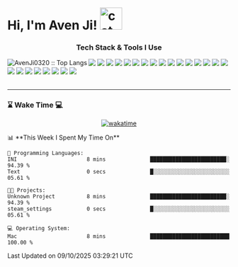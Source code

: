 <h1> Hi, I'm Aven Ji! <img src="https://media.giphy.com/media/mGcNjsfWAjY5AEZNw6/giphy.gif" width="50" alt="cat"></h1>

<h3 align="center">Tech Stack & Tools I Use</h3>

<div>
  <img align="left" src="https://github-readme-stats.vercel.app/api/top-langs/?username=AvenJi0320&langs_count=10&theme=tokyonight&layout=compact" alt="AvenJi0320 :: Top Langs" />
  
  <div>
   <!-- 语言 / 编译 -->
   <img src="https://img.shields.io/badge/-JavaScript-F7DF1E?style=for-the-badge&logo=javascript&logoColor=white"/>
   <img src="https://img.shields.io/badge/-TypeScript-3178C6?style=for-the-badge&logo=typescript&logoColor=white"/>
   
   <!-- 前端框架 / 构建工具 -->
   <img src="https://img.shields.io/badge/-ESLint-4B32C3?style=for-the-badge&logo=ESLint&logoColor=white"/>
   <img src="https://img.shields.io/badge/-HTML5-E34F26?style=for-the-badge&logo=HTML5&logoColor=white"/>
   <img src="https://img.shields.io/badge/-CSS3-1572B6?style=for-the-badge&logo=CSS3&logoColor=white"/>
   <img src="https://img.shields.io/badge/-Next.js-000000?style=for-the-badge&logo=next.js&logoColor=white"/>
   <img src="https://img.shields.io/badge/-React-61DAFB?style=for-the-badge&logo=react&logoColor=white"/>
   <img src="https://img.shields.io/badge/-TailwindCSS-06B6D4?style=for-the-badge&logo=tailwindcss&logoColor=white"/>
   <img src="https://img.shields.io/badge/-WebPack-1C78C0?style=for-the-badge&logo=WebPack&logoColor=white"/>
   <img src="https://img.shields.io/badge/-Zustand-000000?style=for-the-badge&logo=zustand&logoColor=white"/>
   
   <!-- 样式 / 格式化工具 -->
   <img src="https://img.shields.io/badge/-Prettier-F7B93E?style=for-the-badge&logo=prettier&logoColor=white"/>
   
   <!-- 包管理 / 依赖工具 -->
   <img src="https://img.shields.io/badge/-Bun-000000?style=for-the-badge&logo=bun&logoColor=white"/>
   <img src="https://img.shields.io/badge/-Monorepo-4B0082?style=for-the-badge&logo=nx&logoColor=white"/>
   <img src="https://img.shields.io/badge/-NPM-CB3837?style=for-the-badge&logo=NPM&logoColor=white"/>
   <img src="https://img.shields.io/badge/-PNPM-F69220?style=for-the-badge&logo=pnpm&logoColor=white"/>
   
   <!-- 开发工具 / 编辑器 -->
   <img src="https://img.shields.io/badge/-Cursor-5D3FD3?style=for-the-badge&logo=cursor&logoColor=white"/>
   <img src="https://img.shields.io/badge/-Visual%20Studio%20Code-23A9F2?style=for-the-badge&logo=Visual%20Studio%20Code&logoColor=white"/>
   <img src="https://img.shields.io/badge/-WebStorm-000000?style=for-the-badge&logo=webstorm&logoColor=white"/>
   
   <!-- 平台 / 系统 / 版本控制 -->
   <img src="https://img.shields.io/badge/-Git-F44D27?style=for-the-badge&logo=Git&logoColor=white"/>
   <img src="https://img.shields.io/badge/-Github-181717?style=for-the-badge&logo=GitHub&logoColor=white"/>
   <img src="https://img.shields.io/badge/-macOS-000000?style=for-the-badge&logo=apple&logoColor=white"/>
   
   <!-- 设计 / 文档 / 协作 -->
   <img src="https://img.shields.io/badge/-MySQL-F29111?style=for-the-badge&logo=MySQL&logoColor=white"/>
   <img src="https://img.shields.io/badge/-Notion-000000?style=for-the-badge&logo=Notion&logoColor=white"/>
   <img src="https://img.shields.io/badge/-Sketch-FA6400?style=for-the-badge&logo=Sketch&logoColor=white"/>
  </div>
</div>

<br/>
<hr/>

<h3>⌛ Wake Time 💻</h3>
<p align="center">
  <a href="https://wakatime.com/@044d69d0-1253-4f60-96b6-5d19a0f9dde5">
    <img src="https://wakatime.com/badge/user/044d69d0-1253-4f60-96b6-5d19a0f9dde5.svg" alt="wakatime"/>
  </a>
</p>
<!--START_SECTION:waka-->
📊 **This Week I Spent My Time On** 

```text
💬 Programming Languages: 
INI                      8 mins              ████████████████████████░   94.39 % 
Text                     0 secs              █░░░░░░░░░░░░░░░░░░░░░░░░   05.61 % 

🐱‍💻 Projects: 
Unknown Project          8 mins              ████████████████████████░   94.39 % 
steam_settings           0 secs              █░░░░░░░░░░░░░░░░░░░░░░░░   05.61 % 

💻 Operating System: 
Mac                      8 mins              █████████████████████████   100.00 % 
```


 Last Updated on 09/10/2025 03:29:21 UTC
<!--END_SECTION:waka-->
